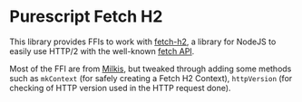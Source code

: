 # Purescript Fetch H2
This library provides FFIs to work with [fetch-h2](https://github.com/grantila/fetch-h2), a library for NodeJS to easily use HTTP/2 with the well-known [fetch API](https://developer.mozilla.org/en-US/docs/Web/API/Fetch_API).

Most of the FFI are from [Milkis](https://github.com/justinwoo/purescript-milkis), but tweaked through adding some methods such as `mkContext` (for safely creating a Fetch H2 Context), `httpVersion` (for checking of HTTP version used in the HTTP request done).
